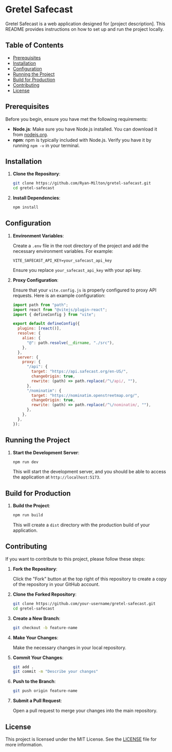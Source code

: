 # Gretel Safecast

Gretel Safecast is a web application designed for [project description]. This README provides instructions on how to set up and run the project locally.

## Table of Contents

- [Prerequisites](#prerequisites)
- [Installation](#installation)
- [Configuration](#configuration)
- [Running the Project](#running-the-project)
- [Build for Production](#build-for-production)
- [Contributing](#contributing)
- [License](#license)

## Prerequisites

Before you begin, ensure you have met the following requirements:

- **Node.js**: Make sure you have Node.js installed. You can download it from [nodejs.org](https://nodejs.org/).
- **npm**: npm is typically included with Node.js. Verify you have it by running `npm -v` in your terminal.

## Installation

1. **Clone the Repository**:

   ```bash
   git clone https://github.com/Ryan-Milton/gretel-safecast.git
   cd gretel-safecast
   ```

2. **Install Dependencies**:

   ```bash
   npm install
   ```

## Configuration

1. **Environment Variables**:

   Create a `.env` file in the root directory of the project and add the necessary environment variables. For example:

   ```env
   VITE_SAFECAST_API_KEY=your_safecast_api_key
   ```

   Ensure you replace `your_safecast_api_key` with your api key.

2. **Proxy Configuration**:

   Ensure that your `vite.config.js` is properly configured to proxy API requests. Here is an example configuration:

   ```javascript
   import path from "path";
   import react from "@vitejs/plugin-react";
   import { defineConfig } from "vite";

   export default defineConfig({
     plugins: [react()],
     resolve: {
       alias: {
         "@": path.resolve(__dirname, "./src"),
       },
     },
     server: {
       proxy: {
         "/api": {
           target: "https://api.safecast.org/en-US/",
           changeOrigin: true,
           rewrite: (path) => path.replace(/^\/api/, ""),
         },
         "/nominatim": {
           target: "https://nominatim.openstreetmap.org/",
           changeOrigin: true,
           rewrite: (path) => path.replace(/^\/nominatim/, ""),
         },
       },
     },
   });
   ```

## Running the Project

1. **Start the Development Server**:

   ```bash
   npm run dev
   ```

   This will start the development server, and you should be able to access the application at `http://localhost:5173`.

## Build for Production

1. **Build the Project**:

   ```bash
   npm run build
   ```

   This will create a `dist` directory with the production build of your application.

## Contributing

If you want to contribute to this project, please follow these steps:

1. **Fork the Repository**:

   Click the "Fork" button at the top right of this repository to create a copy of the repository in your GitHub account.

2. **Clone the Forked Repository**:

   ```bash
   git clone https://github.com/your-username/gretel-safecast.git
   cd gretel-safecast
   ```

3. **Create a New Branch**:

   ```bash
   git checkout -b feature-name
   ```

4. **Make Your Changes**:

   Make the necessary changes in your local repository.

5. **Commit Your Changes**:

   ```bash
   git add .
   git commit -m "Describe your changes"
   ```

6. **Push to the Branch**:

   ```bash
   git push origin feature-name
   ```

7. **Submit a Pull Request**:

   Open a pull request to merge your changes into the main repository.

## License

This project is licensed under the MIT License. See the [LICENSE](LICENSE) file for more information.
